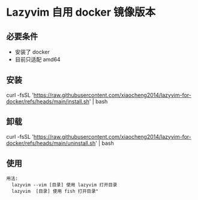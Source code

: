 # Lazyvim 自用 docker 镜像版本


## 必要条件

- 安装了 docker
- 目前只适配 amd64

## 安装

curl -fsSL 'https://raw.githubusercontent.com/xiaocheng2014/lazyvim-for-docker/refs/heads/main/install.sh' | bash

## 卸载

curl -fsSL 'https://raw.githubusercontent.com/xiaocheng2014/lazyvim-for-docker/refs/heads/main/uninstall.sh' | bash


## 使用

```text
用法:
  lazyvim --vim [目录] 使用 lazyvim 打开目录
  lazyvim  [目录] 使用 fish 打开目录"
```



